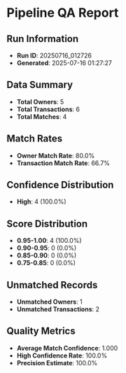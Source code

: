 # Pipeline QA Report

## Run Information
- **Run ID**: 20250716_012726
- **Generated**: 2025-07-16 01:27:27

## Data Summary
- **Total Owners**: 5
- **Total Transactions**: 6
- **Total Matches**: 4

## Match Rates
- **Owner Match Rate**: 80.0%
- **Transaction Match Rate**: 66.7%

## Confidence Distribution
- **High**: 4 (100.0%)

## Score Distribution
- **0.95-1.00**: 4 (100.0%)
- **0.90-0.95**: 0 (0.0%)
- **0.85-0.90**: 0 (0.0%)
- **0.75-0.85**: 0 (0.0%)

## Unmatched Records
- **Unmatched Owners**: 1
- **Unmatched Transactions**: 2

## Quality Metrics
- **Average Match Confidence**: 1.000
- **High Confidence Rate**: 100.0%
- **Precision Estimate**: 100.0%

